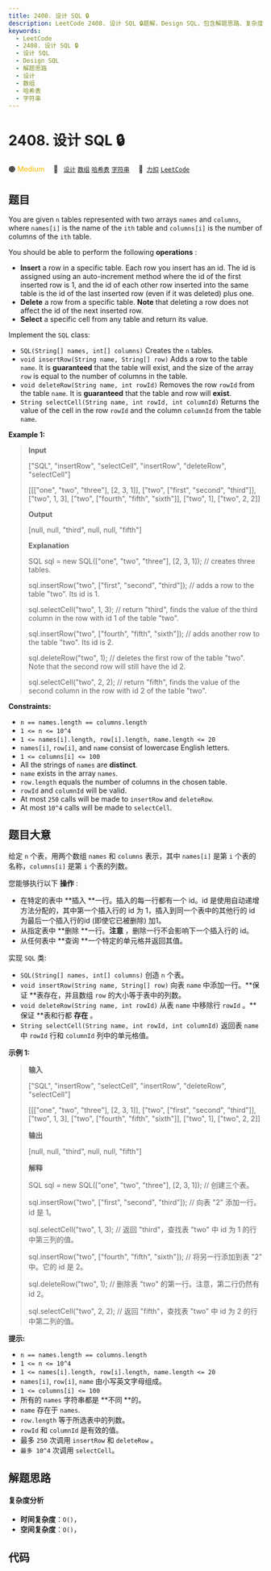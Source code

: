 ```yaml
---
title: 2408. 设计 SQL 🔒
description: LeetCode 2408. 设计 SQL 🔒题解，Design SQL，包含解题思路、复杂度分析以及完整的 JavaScript 代码实现。
keywords:
  - LeetCode
  - 2408. 设计 SQL 🔒
  - 设计 SQL
  - Design SQL
  - 解题思路
  - 设计
  - 数组
  - 哈希表
  - 字符串
---
```


# 2408. 设计 SQL 🔒

🟠 <font color=#ffb800>Medium</font>&emsp; 🔖&ensp; [`设计`](/tag/design.md) [`数组`](/tag/array.md) [`哈希表`](/tag/hash-table.md) [`字符串`](/tag/string.md)&emsp; 🔗&ensp;[`力扣`](https://leetcode.cn/problems/design-sql) [`LeetCode`](https://leetcode.com/problems/design-sql)

## 题目

You are given `n` tables represented with two arrays `names` and `columns`,
where `names[i]` is the name of the `ith` table and `columns[i]` is the number
of columns of the `ith` table.

You should be able to perform the following **operations** :

  * **Insert** a row in a specific table. Each row you insert has an id. The id is assigned using an auto-increment method where the id of the first inserted row is 1, and the id of each other row inserted into the same table is the id of the last inserted row (even if it was deleted) plus one.
  * **Delete** a row from a specific table. **Note** that deleting a row does not affect the id of the next inserted row.
  * **Select** a specific cell from any table and return its value.

Implement the `SQL` class:

  * `SQL(String[] names, int[] columns)` Creates the `n` tables.
  * `void insertRow(String name, String[] row)` Adds a row to the table `name`. It is **guaranteed** that the table will exist, and the size of the array `row` is equal to the number of columns in the table.
  * `void deleteRow(String name, int rowId)` Removes the row `rowId` from the table `name`. It is **guaranteed** that the table and row will **exist**.
  * `String selectCell(String name, int rowId, int columnId)` Returns the value of the cell in the row `rowId` and the column `columnId` from the table `name`.



**Example 1:**

> 
> 
> 
> 
> 
> **Input**
> 
> ["SQL", "insertRow", "selectCell", "insertRow", "deleteRow", "selectCell"]
> 
> [[["one", "two", "three"], [2, 3, 1]], ["two", ["first", "second", "third"]], ["two", 1, 3], ["two", ["fourth", "fifth", "sixth"]], ["two", 1], ["two", 2, 2]]
> 
> **Output**
> 
> [null, null, "third", null, null, "fifth"]
> 
> 
> 
> **Explanation**
> 
> SQL sql = new SQL(["one", "two", "three"], [2, 3, 1]); // creates three tables.
> 
> sql.insertRow("two", ["first", "second", "third"]); // adds a row to the table "two". Its id is 1.
> 
> sql.selectCell("two", 1, 3); // return "third", finds the value of the third column in the row with id 1 of the table "two".
> 
> sql.insertRow("two", ["fourth", "fifth", "sixth"]); // adds another row to the table "two". Its id is 2.
> 
> sql.deleteRow("two", 1); // deletes the first row of the table "two". Note that the second row will still have the id 2.
> 
> sql.selectCell("two", 2, 2); // return "fifth", finds the value of the second column in the row with id 2 of the table "two".

**Constraints:**

  * `n == names.length == columns.length`
  * `1 <= n <= 10^4`
  * `1 <= names[i].length, row[i].length, name.length <= 20`
  * `names[i]`, `row[i]`, and `name` consist of lowercase English letters.
  * `1 <= columns[i] <= 100`
  * All the strings of `names` are **distinct**.
  * `name` exists in the array `names`.
  * `row.length` equals the number of columns in the chosen table.
  * `rowId` and `columnId` will be valid.
  * At most `250` calls will be made to `insertRow` and `deleteRow`.
  * At most `10^4` calls will be made to `selectCell`.


## 题目大意

给定 `n` 个表，用两个数组 `names` 和 `columns` 表示，其中 `names[i]` 是第 `i` 个表的名称，`columns[i]`
是第 `i` 个表的列数。

您能够执行以下 **操作** :

  * 在特定的表中 **插入  **一行。插入的每一行都有一个 id。id 是使用自动递增方法分配的，其中第一个插入行的 id 为 1，插入到同一个表中的其他行的 id 为最后一个插入行的id (即使它已被删除) 加1。
  * 从指定表中 **删除  **一行。**注意** ，删除一行不会影响下一个插入行的 id。
  * 从任何表中 **查询  **一个特定的单元格并返回其值。

实现 `SQL` 类:

  * `SQL(String[] names, int[] columns)` 创造 `n` 个表。
  * `void insertRow(String name, String[] row)` 向表 `name` 中添加一行。**保证  **表存在，并且数组 `row` 的大小等于表中的列数。
  * `void deleteRow(String name, int rowId)` 从表 `name` 中移除行 `rowId` 。**保证  **表和行都 **存在** 。
  * `String selectCell(String name, int rowId, int columnId)` 返回表 `name` 中 `rowId` 行和 `columnId` 列中的单元格值。



**示例 1:**

> 
> 
> 
> 
> 
> **输入**
> 
> ["SQL", "insertRow", "selectCell", "insertRow", "deleteRow", "selectCell"]
> 
> [[["one", "two", "three"], [2, 3, 1]], ["two", ["first", "second", "third"]], ["two", 1, 3], ["two", ["fourth", "fifth", "sixth"]], ["two", 1], ["two", 2, 2]]
> 
> **输出**
> 
> [null, null, "third", null, null, "fifth"]
> 
> 
> 
> **解释**
> 
> SQL sql = new SQL(["one", "two", "three"], [2, 3, 1]); // 创建三个表。
> 
> sql.insertRow("two", ["first", "second", "third"]); // 向表 "2" 添加一行。id 是 1。
> 
> sql.selectCell("two", 1, 3); // 返回 "third"，查找表 "two" 中 id 为 1 的行中第三列的值。
> 
> sql.insertRow("two", ["fourth", "fifth", "sixth"]); // 将另一行添加到表 "2" 中。它的 id 是 2。
> 
> sql.deleteRow("two", 1); // 删除表 "two" 的第一行。注意，第二行仍然有 id 2。
> 
> sql.selectCell("two", 2, 2); // 返回 "fifth"，查找表 "two" 中 id 为 2 的行中第二列的值。
> 
> 



**提示:**

  * `n == names.length == columns.length`
  * `1 <= n <= 10^4`
  * `1 <= names[i].length, row[i].length, name.length <= 20`
  * `names[i]`, `row[i]`, `name` 由小写英文字母组成。
  * `1 <= columns[i] <= 100`
  * 所有的 `names` 字符串都是 **不同  **的。
  * `name` 存在于 `names`.
  * `row.length` 等于所选表中的列数。
  * `rowId` 和 `columnId` 是有效的值。
  * 最多 `250` 次调用 `insertRow` 和 `deleteRow` 。
  * `最多 10^4` 次调用 `selectCell`。


## 解题思路

#### 复杂度分析

- **时间复杂度**：`O()`，
- **空间复杂度**：`O()`，

## 代码

```javascript

```